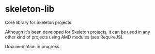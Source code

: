 skeleton-lib
============

Core library for Skeleton projects.

Although it's been developed for Skeleton projects, it can be used in any other kind of projects using AMD modules (see RequireJS).

Documentation in progress.